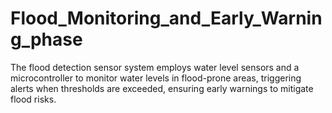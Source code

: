 # Flood_Monitoring_and_Early_Warning_phase
The flood detection sensor system employs water level sensors and a microcontroller to monitor water levels in flood-prone areas, triggering alerts when thresholds are exceeded, ensuring early warnings to mitigate flood risks.

